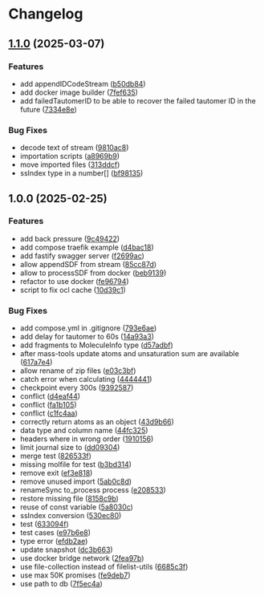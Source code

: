 # Changelog

## [1.1.0](https://github.com/cheminfo/ocl-cache-docker/compare/v1.0.0...v1.1.0) (2025-03-07)


### Features

* add appendIDCodeStream ([b50db84](https://github.com/cheminfo/ocl-cache-docker/commit/b50db844091d9e313d6f7c735ae7cf5e589cef4c))
* add docker image builder ([7fef635](https://github.com/cheminfo/ocl-cache-docker/commit/7fef635c542ce04c0653df221776ac71d7979546))
* add failedTautomerID to be able to recover the failed tautomer ID in the future ([7334e8e](https://github.com/cheminfo/ocl-cache-docker/commit/7334e8e3038ea3106060f912f37e9aeb7b416538))


### Bug Fixes

* decode text of stream ([9810ac8](https://github.com/cheminfo/ocl-cache-docker/commit/9810ac8740f68b04a0736d8f84f2aa01e94b2fd0))
* importation scripts ([a8969b9](https://github.com/cheminfo/ocl-cache-docker/commit/a8969b9b6369e7849d44718a46cc5e07dadb91d1))
* move imported files ([313ddcf](https://github.com/cheminfo/ocl-cache-docker/commit/313ddcf29e4c1cdaae94d8a34a11fdfbe90cbd82))
* ssIndex type in a number[] ([bf98135](https://github.com/cheminfo/ocl-cache-docker/commit/bf981354a6a081d9c07ceba8a15ba62a83d4a9d5))

## 1.0.0 (2025-02-25)


### Features

* add back pressure ([9c49422](https://github.com/cheminfo/ocl-cache-docker/commit/9c49422a6ee1bbf1a946a6928ce503ab7fe7c117))
* add compose traefik example ([d4bac18](https://github.com/cheminfo/ocl-cache-docker/commit/d4bac18de5fb9655f8516cc066c9c15be62957bf))
* add fastify swagger server ([f2699ac](https://github.com/cheminfo/ocl-cache-docker/commit/f2699acd5a8db5dd6caf77a1ea125b5930233c27))
* allow appendSDF from stream ([85cc87d](https://github.com/cheminfo/ocl-cache-docker/commit/85cc87d35fb57f5b965b7a00191fbf74589bd6a7))
* allow to processSDF from docker ([beb9139](https://github.com/cheminfo/ocl-cache-docker/commit/beb91395eb83ac0563f0cd4631da511d84d02c31))
* refactor to use docker ([fe96794](https://github.com/cheminfo/ocl-cache-docker/commit/fe96794a3871869e11431726e85cb6e9297c2782))
* script to fix ocl cache ([10d39c1](https://github.com/cheminfo/ocl-cache-docker/commit/10d39c1f6ebcfb12902372d0909df8a466e041c2))


### Bug Fixes

* add compose.yml in .gitignore ([793e6ae](https://github.com/cheminfo/ocl-cache-docker/commit/793e6ae9120060acf985137f817dc82f033539ab))
* add delay for tautomer to 60s ([14a93a3](https://github.com/cheminfo/ocl-cache-docker/commit/14a93a3e45b425e5c3643afbcff65ec95cbc9098))
* add fragments to MoleculeInfo type ([d57adbf](https://github.com/cheminfo/ocl-cache-docker/commit/d57adbf776dc5c99d42e330fdcb40edc6d2958c2))
* after mass-tools update atoms and unsaturation sum are available ([617a7e4](https://github.com/cheminfo/ocl-cache-docker/commit/617a7e48f4d678e08ebfdf2504f07b66043fb86a))
* allow rename of zip files ([e03c3bf](https://github.com/cheminfo/ocl-cache-docker/commit/e03c3bfbbd1506595d608d927d22e4a963233737))
* catch error when calculating ([4444441](https://github.com/cheminfo/ocl-cache-docker/commit/44444413303d74f21fea800e1dfe57b291d57eb5))
* checkpoint every 300s ([9392587](https://github.com/cheminfo/ocl-cache-docker/commit/93925872f633d128de94dfa0d670013e859de799))
* conflict ([d4eaf44](https://github.com/cheminfo/ocl-cache-docker/commit/d4eaf445e5e34ffb4ec9554d0d70410fb0e01486))
* conflict ([fa1b105](https://github.com/cheminfo/ocl-cache-docker/commit/fa1b105b836e728a2579dd1bc641bf163f5df017))
* conflict ([c1fc4aa](https://github.com/cheminfo/ocl-cache-docker/commit/c1fc4aada247300b86c22bee0291b539dfa58ae2))
* correctly return atoms as an object ([43d9b66](https://github.com/cheminfo/ocl-cache-docker/commit/43d9b662b40ff2ee5f8f4255a272a3089ad01a30))
* data type and column name ([44fc325](https://github.com/cheminfo/ocl-cache-docker/commit/44fc32542a70c5f30ee02fa6ee59bd5a1152b79a))
* headers where in wrong order ([1910156](https://github.com/cheminfo/ocl-cache-docker/commit/1910156191c32b61f853c12752151cbe0c1048f9))
* limit journal size to ([dd09304](https://github.com/cheminfo/ocl-cache-docker/commit/dd0930464dc6afc6187bede52596f788626410f0))
* merge test ([826533f](https://github.com/cheminfo/ocl-cache-docker/commit/826533fe428d2cf4c200a6ff32f58504cab276d0))
* missing molfile for test ([b3bd314](https://github.com/cheminfo/ocl-cache-docker/commit/b3bd31407c95dc9aba02bed57d39b4721b644c5b))
* remove exit ([ef3e818](https://github.com/cheminfo/ocl-cache-docker/commit/ef3e8182e5c97d13102e587c08e12a96c8dd5124))
* remove unused import ([5ab0c8d](https://github.com/cheminfo/ocl-cache-docker/commit/5ab0c8d2e93612c8fc2f2cee2e92795166acf8c1))
* renameSync to_process process ([e208533](https://github.com/cheminfo/ocl-cache-docker/commit/e208533dec051e46c917f527f93b63e2dc9ae325))
* restore missing file ([8158c9b](https://github.com/cheminfo/ocl-cache-docker/commit/8158c9b9a835f9d56c8e8590d2bf5cb9d41bc447))
* reuse of const variable ([5a8030c](https://github.com/cheminfo/ocl-cache-docker/commit/5a8030ccacdc8ff7cfc86c4bc310f771e66b96a3))
* ssIndex conversion ([530ec80](https://github.com/cheminfo/ocl-cache-docker/commit/530ec80b9ba06fb1928f67c3ee3534bd73bebc58))
* test ([633094f](https://github.com/cheminfo/ocl-cache-docker/commit/633094f0bc11248b31d39089b8d965532545e771))
* test cases ([e97b6e8](https://github.com/cheminfo/ocl-cache-docker/commit/e97b6e82547b13a182b1d6495fcb8c1507f82d5e))
* type error ([efdb2ae](https://github.com/cheminfo/ocl-cache-docker/commit/efdb2ae9588c7690433e162e4967e3256533bbe3))
* update snapshot ([dc3b663](https://github.com/cheminfo/ocl-cache-docker/commit/dc3b6636fceea990fd75080234dabe0b70bf11c3))
* use docker bridge network ([2fea97b](https://github.com/cheminfo/ocl-cache-docker/commit/2fea97bead4f1bdd605ba630f1625ddf86e90176))
* use file-collection instead of filelist-utils ([6685c3f](https://github.com/cheminfo/ocl-cache-docker/commit/6685c3f3627399482ff9b3b2eb595b76e8bbe394))
* use max 50K promises ([fe9deb7](https://github.com/cheminfo/ocl-cache-docker/commit/fe9deb7afec6e7d86ab52003f77cdbc7fc9cc07c))
* use path to db ([7f5ec4a](https://github.com/cheminfo/ocl-cache-docker/commit/7f5ec4ac1ea644c6ac048b167ba039b43195fee4))
